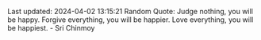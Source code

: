 Last updated: 2024-04-02 13:15:21
Random Quote: Judge nothing, you will be happy. Forgive everything, you will be happier. Love everything, you will be happiest. - Sri Chinmoy